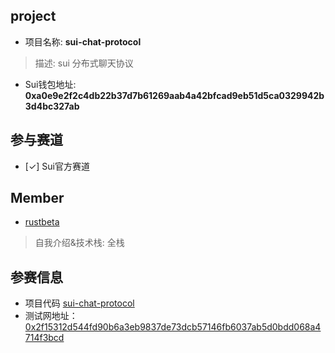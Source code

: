 ## project

- 项目名称: **sui-chat-protocol**
> 描述: sui 分布式聊天协议
- Sui钱包地址: **0xa0e9e2f2c4db22b37d7b61269aab4a42bfcad9eb51d5ca0329942b3d4bc327ab**

## 参与赛道

- [✓] Sui官方赛道

## Member

- [rustbeta](https://github.com/rustbeta)
> 自我介绍&技术栈: 全栈

## 参赛信息

- 项目代码 [sui-chat-protocol](https://github.com/rustbeta/sui-chat-protocol)
- 测试网地址： [0x2f15312d544fd90b6a3eb9837de73dcb57146fb6037ab5d0bdd068a4714f3bcd](https://testnet.suivision.xyz/package/0x2f15312d544fd90b6a3eb9837de73dcb57146fb6037ab5d0bdd068a4714f3bcd)
